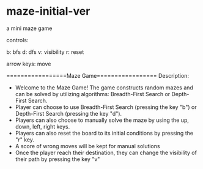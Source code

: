 # maze-initial-ver
a mini maze game 


controls:

b: bfs
d: dfs
v: visibility
r: reset

arrow keys: move

=================Maze Game=================
Description: 
-  Welcome to the Maze Game! The game constructs random mazes and can be solved by 
   utilizing algorithms: Breadth-First Search or Depth-First Search. 
-  Player can choose to use Breadth-First Search (pressing the key "b") 
   or Depth-First Search (pressing the key "d"). 
-  Players can also choose to manually solve the maze by using the up, down, left, right keys.
-  Players can also reset the board to its initial conditions by pressing the "r" key.
-  A score of wrong moves will be kept for manual solutions
-  Once the player reach their destination, they can change the visibility of their path
   by pressing the key "v"
